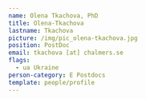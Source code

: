 ```yaml
---
name: Olena Tkachova, PhD
title: Olena-Tkachova
lastname: Tkachova
picture: /img/pic_olena-tkachova.jpg
position: PostDoc
email: tkachova [at] chalmers.se
flags:
  - ua Ukraine
person-category: E Postdocs
template: people/profile
---
```

